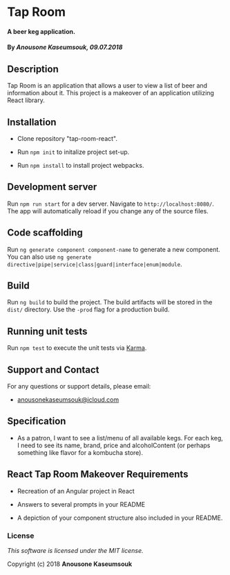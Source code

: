 # Tap Room

#### A beer keg application.

#### By _Anousone Kaseumsouk, 09.07.2018_

## Description

Tap Room is an application that allows a user to view a list of beer and information about it. This project is a makeover of an application utilizing React library.

## Installation 

* Clone repository "tap-room-react".

* Run `npm init` to initalize project set-up.

* Run `npm install` to install project webpacks.

## Development server

Run `npm run start` for a dev server. Navigate to `http://localhost:8080/`. The app will automatically reload if you change any of the source files.

## Code scaffolding

Run `ng generate component component-name` to generate a new component. You can also use `ng generate directive|pipe|service|class|guard|interface|enum|module`.

## Build

Run `ng build` to build the project. The build artifacts will be stored in the `dist/` directory. Use the `-prod` flag for a production build.

## Running unit tests

Run `npm test` to execute the unit tests via [Karma](https://karma-runner.github.io).

## Support and Contact

For any questions or support details, please email:
  * anousonekaseumsouk@icloud.com

## Specification

* As a patron, I want to see a list/menu of all available kegs. For each keg, I need to see its name, brand, price and alcoholContent (or perhaps something like flavor for a kombucha store).

## React Tap Room Makeover Requirements

*  Recreation of an Angular project in React

* Answers to several prompts in your README

* A depiction of your component structure also included in your README.

### License

*This software is licensed under the MIT license.*

Copyright (c) 2018 **Anousone Kaseumsouk**